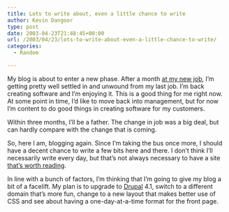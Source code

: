 ```yaml
---
title: Lots to write about, even a little chance to write
author: Kevin Dangoor
type: post
date: 2003-04-23T21:48:45+00:00
url: /2003/04/23/lots-to-write-about-even-a-little-chance-to-write/
categories:
  - Random

---
```

My blog is about to enter a new phase. After a month [at my new job][1], I&#8217;m getting pretty well settled in and unwound from my last job. I&#8217;m back creating software and I&#8217;m enjoying it. This is a good thing for me right now. At some point in time, I&#8217;d like to move back into management, but for now I&#8217;m content to do good things in creating software for my customers.

Within three months, I&#8217;ll be a father. The change in job was a big deal, but can hardly compare with the change that is coming.

So, here I am, blogging again. Since I&#8217;m taking the bus once more, I should have a decent chance to write a few bits here and there. I don&#8217;t think I&#8217;ll necessarily write every day, but that&#8217;s not always necessary to have a site [that&#8217;s worth reading][2].

In line with a bunch of factors, I&#8217;m thinking that I&#8217;m going to give my blog a bit of a facelift. My plan is to upgrade to [Drupal][3] 4.1, switch to a different domain that&#8217;s more fun, change to a new layout that makes better use of CSS and see about having a one-day-at-a-time format for the front page.

 [1]: http://www.jstor.org
 [2]: http://www.joelonsoftware.com
 [3]: http://www.drupal.org
